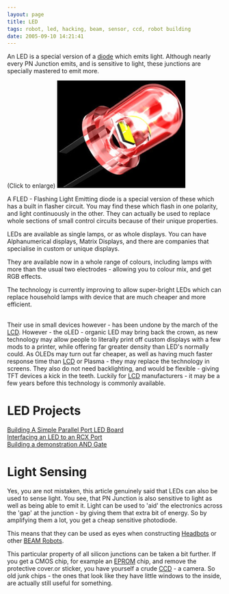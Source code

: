 ```yaml
---
layout: page
title: LED
tags: robot, led, hacking, beam, sensor, ccd, robot building
date: 2005-09-10 14:21:41
---
```

An LED is a special version of a <a class="wiki" href="/wiki/diode.html" title="Diode">diode</a> which emits light. Although nearly every PN Junction emits, and is sensitive to light, these junctions are specially mastered to emit more.

(Click to enlarge)
<img class="img-responsive" src="/galleries/gallery-1-common-images/131-led.jpg"/>

A FLED - Flashing Light Emitting diode is a special version of these which has a built in flasher circuit. You may find these which flash in one polarity, and light continuously in the other. They can actually be used to replace whole sections of small control circuits because of their unique properties.

LEDs are available as single lamps, or as whole displays. You can have Alphanumerical displays, Matrix Displays, and there are companies that specialise in custom or unique displays.

They are available now in a whole range of colours, including lamps with more than the usual two electrodes - allowing you to colour mix, and get RGB effects.

The technology is currently improving to allow super-bright LEDs which can replace household lamps with device that are much cheaper and more efficient.

<br/>Their use in small devices however - has been undone by the march of the <a class="wiki" href="/wiki/lcd.html" title="Liquid Crystal Display">LCD</a>. However - the oLED - organic LED may bring back the crown, as new technology may allow people to literally print off custom displays with a few mods to a printer, while offering far greater density than LED's normally could. As OLEDs may turn out far cheaper, as well as having much faster response time than <a class="wiki" href="/wiki/lcd.html" title="Liquid Crystal Display">LCD</a> or Plasma - they may replace the technology in screens. They also do not need backlighting, and would be flexible - giving TFT devices a kick in the teeth. Luckily for <a class="wiki" href="/wiki/lcd.html" title="Liquid Crystal Display">LCD</a> manufacturers - it may be a few years before this technology is commonly available.

<h1 id="LED_Projects">LED Projects</h1>
<a class="wiki" href="{% post_url 2004-11-05-simple-parallel-port-led %}" title="How to attach and program an LED to the parallel port on a PC">Building A Simple Parallel Port LED Board</a>
<br/><a class="wiki" href="/wiki/interfacing_an_led_to_an_rcx_port.html" title="Interfacing an LED to an RCX Port">Interfacing an LED to an RCX Port</a>
<br/><a class="wiki" href="/wiki/and.html" title="AND">Building a demonstration AND Gate</a>

<h1 id="Light_Sensing">Light Sensing</h1>
Yes, you are not mistaken, this article genuinely said that LEDs can also be used to sense light. You see, that PN Junction is also sensitive to light as well as being able to emit it. Light can be used to 'aid' the electronics across the 'gap' at the junction - by giving them that extra bit of energy. So by amplifying them a lot, you get a cheap sensitive photodiode.

This means that they can be used as eyes when constructing <a class="wiki" href="/wiki/headbots.html" title="Headbots">Headbots</a> or other <a class="wiki" href="/wiki/beam_robots.html" title="Biology, Electronics, Aesthetics and Mechanics">BEAM Robots</a>.

This particular property of all silicon junctions can be taken a bit further. If you get a CMOS chip, for example an <a class="wiki" href="/wiki/eprom.html" title="Erasable Programmable Rom">EPROM</a> chip, and remove the protective cover.or sticker, you have yourself a crude <a class="wiki" href="/wiki/ccd.html" title="Charge Coupled Device">CCD</a> - a camera. So old junk chips - the ones that look like they have little windows to the inside, are actually still useful for something.
